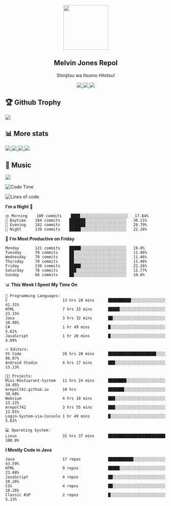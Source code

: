 <p align="center">
<a href="https://mrepol742.github.io">
  <img width="140" src="https://mrepol742.github.io/images/mrepol742.png" /> 
  </a> 
  <h2 align="center">Melvin Jones Repol</h2>
  <p align="center">Shinjitsu wa Itsumo Hitotsu!</p>
</p>

<p align="center">
  <a href="https://mrepol742.github.io">
    <img src="https://enibdhv97zm33sz.m.pipedream.net"/> 
  </a>
<a href="https://mrepol742.github.io">
    <img src="https://visitor-badge.glitch.me/badge?page_id=mrepol742"/> 
  </a>  
 <a href="https://mrepol742.github.io">
    <img src="https://wakatime.com/badge/user/8ad4afa2-1a56-40d1-a949-4663473915b6.svg"/> 
  </a>
</p>

<p>
<h2>🏆 Github Trophy </h2>
<a href="https://mrepol742.github.io">
<img src="https://github-profile-trophy.vercel.app/?username=mrepol742">
</a>
</p>

<p>
<h2>📊 More stats</h2>
<a href="https://mrepol742.github.io">
<img src="https://github-readme-stats.vercel.app/api?username=mrepol742&show_icons=true&include_all_commits=true&&count_private=true">
</a>
<a href="https://mrepol742.github.io">
<img src="https://github-readme-stats.vercel.app/api/top-langs/?username=mrepol742&layout=compact&include_all_commits=true&&count_private=true&langs_count=20">
</a>
<a href="https://mrepol742.github.io">
<img src="https://github-readme-stats.vercel.app/api/wakatime?username=mrepol742&layout=compact">
</a>
<a href="https://mrepol742.github.io">
<img src="https://github-readme-streak-stats.herokuapp.com/?user=mrepol742">
</a>
</p>


<p>
<h2>🎵 Music </h2>
<a href="https://mrepol742.github.io">
<img src="https://spotify-recently-played-readme.vercel.app/api?user=7xx9e7hwq1qyown0m4ut78pcz">
</a>
</p>

<!--START_SECTION:waka-->
![Code Time](http://img.shields.io/badge/Code%20Time-276%20hrs%2059%20mins-blue)

![Lines of code](https://img.shields.io/badge/From%20Hello%20World%20I%27ve%20Written-170%20Thousand%20lines%20of%20code-blue)

**I'm a Night 🦉** 

```text
🌞 Morning    109 commits    ████░░░░░░░░░░░░░░░░░░░░░   17.84% 
🌆 Daytime    184 commits    ███████░░░░░░░░░░░░░░░░░░   30.11% 
🌃 Evening    182 commits    ███████░░░░░░░░░░░░░░░░░░   29.79% 
🌙 Night      136 commits    █████░░░░░░░░░░░░░░░░░░░░   22.26%

```
📅 **I'm Most Productive on Friday** 

```text
Monday       121 commits    █████░░░░░░░░░░░░░░░░░░░░   19.8% 
Tuesday      70 commits     ██░░░░░░░░░░░░░░░░░░░░░░░   11.46% 
Wednesday    70 commits     ██░░░░░░░░░░░░░░░░░░░░░░░   11.46% 
Thursday     70 commits     ██░░░░░░░░░░░░░░░░░░░░░░░   11.46% 
Friday       136 commits    █████░░░░░░░░░░░░░░░░░░░░   22.26% 
Saturday     78 commits     ███░░░░░░░░░░░░░░░░░░░░░░   12.77% 
Sunday       66 commits     ██░░░░░░░░░░░░░░░░░░░░░░░   10.8%

```


📊 **This Week I Spent My Time On** 

```text
💬 Programming Languages: 
C                        13 hrs 28 mins      ██████████░░░░░░░░░░░░░░░   41.31% 
HTML                     7 hrs 33 mins       █████░░░░░░░░░░░░░░░░░░░░   23.15% 
Java                     3 hrs 32 mins       ██░░░░░░░░░░░░░░░░░░░░░░░   10.86% 
C#                       1 hr 49 mins        █░░░░░░░░░░░░░░░░░░░░░░░░   5.62% 
JavaScript               1 hr 20 mins        █░░░░░░░░░░░░░░░░░░░░░░░░   4.09%

🔥 Editors: 
VS Code                  28 hrs 20 mins      █████████████████████░░░░   86.87% 
Android Studio           4 hrs 17 mins       ███░░░░░░░░░░░░░░░░░░░░░░   13.13%

🐱‍💻 Projects: 
Mini-Restuarant-System   11 hrs 24 mins      ████████░░░░░░░░░░░░░░░░░   34.95% 
mrepol742.github.io      10 hrs              ███████░░░░░░░░░░░░░░░░░░   30.68% 
Webvium                  4 hrs 18 mins       ███░░░░░░░░░░░░░░░░░░░░░░   13.22% 
mrepol742                3 hrs 55 mins       ███░░░░░░░░░░░░░░░░░░░░░░   12.01% 
Login-System-via-Console 1 hr 49 mins        █░░░░░░░░░░░░░░░░░░░░░░░░   5.62%

💻 Operating System: 
Linux                    32 hrs 37 mins      █████████████████████████   100.0%

```

**I Mostly Code in Java** 

```text
Java                     17 repos            ███████████░░░░░░░░░░░░░░   43.59% 
HTML                     9 repos             █████░░░░░░░░░░░░░░░░░░░░   23.08% 
JavaScript               4 repos             ██░░░░░░░░░░░░░░░░░░░░░░░   10.26% 
CSS                      4 repos             ██░░░░░░░░░░░░░░░░░░░░░░░   10.26% 
Classic ASP              2 repos             █░░░░░░░░░░░░░░░░░░░░░░░░   5.13%

```



<!--END_SECTION:waka-->